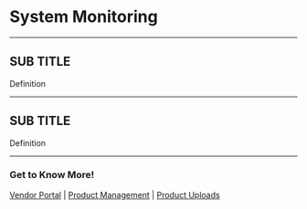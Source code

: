
System Monitoring
=======

----
SUB TITLE
----------
Definition

----
SUB TITLE
----------
Definition

----
### Get to Know More!

[Vendor Portal](index.md) | [Product Management](productmanagement.md) | [Product Uploads](productuploads.md)